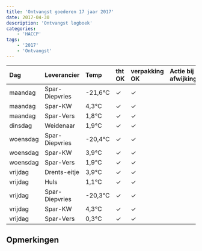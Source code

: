 ```yaml
---
title: 'Ontvangst goederen 17 jaar 2017'
date: 2017-04-30
description: 'Ontvangst logboek'
categories:
    - 'HACCP'
tags:
    - '2017'
    - 'Ontvangst'
---
```

| Dag | Leverancier | Temp | tht OK | verpakking OK | Actie bij afwijking | Controle door |
|:---|:---|:---|:---|:---|:---|:---|
| maandag | Spar-Diepvries | -21,6°C | &check; | &check; | | DPater |
| maandag | Spar-KW | 4,3°C | &check; | &check; | | DPater |
| maandag | Spar-Vers | 1,8°C | &check; | &check; | | DPater |
| dinsdag | Weidenaar | 1,9°C | &check; | &check; | | DPater |
| woensdag | Spar-Diepvries | -20,4°C | &check; | &check; | | WPater |
| woensdag | Spar-KW | 3,9°C | &check; | &check; | | WPater |
| woensdag | Spar-Vers | 1,9°C | &check; | &check; | | WPater |
| vrijdag | Drents-eitje | 3,9°C | &check; | &check; | | WPater |
| vrijdag | Huls | 1,1°C | &check; | &check; | | WPater |
| vrijdag | Spar-Diepvries | -20,3°C | &check; | &check; | | WPater |
| vrijdag | Spar-KW | 4,3°C | &check; | &check; | | WPater |
| vrijdag | Spar-Vers | 0,3°C | &check; | &check; | | WPater |

## Opmerkingen


